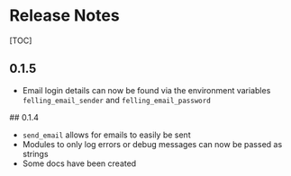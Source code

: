 # Release Notes

[TOC]

## 0.1.5
* Email login details can now be found via the environment variables `felling_email_sender` and `felling_email_password`

## 0.1.4
*   `send_email` allows for emails to easily be sent
*   Modules to only log errors or debug messages can now be passed as strings
*   Some docs have been created